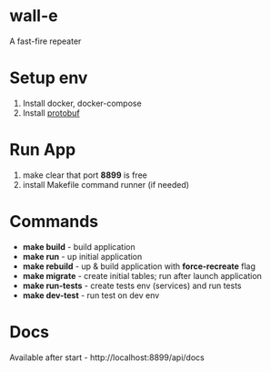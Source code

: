 # wall-e
A fast-fire repeater


# Setup env
1. Install docker, docker-compose
2. Install [protobuf](https://developers.google.com/protocol-buffers/docs/downloads)

# Run App
1. make clear that port **__8899__** is free
2. install Makefile command runner (if needed)

# Commands
- __make build__ - build application
- __make run__ - up initial application
- __make rebuild__ - up & build application with **force-recreate** flag
- __make migrate__ - create initial tables; run after launch application
- __make run-tests__ - create tests env (services) and run tests
- __make dev-test__ - run test on dev env


# Docs
Available after start - http://localhost:8899/api/docs

